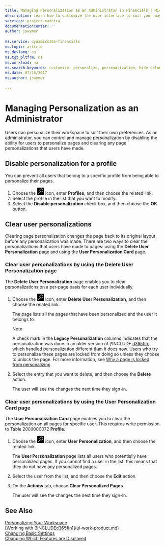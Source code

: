 ```yaml
---
title: Managing Personalization as an Administrator in Financials | Microsoft Docs
description: Learn how to customize the user interface to suit your way of working.
services: project-madeira
documentationcenter: ''
author: jswymer

ms.service: dynamics365-financials
ms.topic: article
ms.devlang: na
ms.tgt_pltfrm: na
ms.workload: na
ms.search.keywords: customize, personalize, personalization, hide columns, remove fields, move fields
ms.date: 07/26/2017
ms.author: jswymer

---
```

# Managing Personalization as an Administrator
<!--NAV in the Web client-->
Users can personalize their workspace to suit their own preferences. As an administrator, you can control and manage personalization by disabling the ability for users to personalize pages and clearing any page personalizations that users have made.

## Disable personalization for a profile
You can prevent all users that belong to a specific profile from being able to personalize their pages.
1.  Choose the ![Search for Page or Report](media/ui-search/search_small.png "Search for Page or Report icon") icon, enter **Profiles**, and then choose the related link.
2.  Select the profile in the list that you want to modify.
3. Select the **Disable personalization** check box, and then choose the **OK** button.

## Clear user personalizations

Clearing page personalization changes the page back to its original layout before any personalization was made. There are two ways to clear the personalizations that users have made to pages: using the **Delete User Personalization** page and using the **User Personalization Card** page.

### Clear user personalizations by using the Delete User Personalization page

The **Delete User Personalization** page enables you to clear personalizations on a per-page basis for each user individually.

1. Choose the ![Search for Page or Report](media/ui-search/search_small.png "Search for Page or Report icon") icon, enter **Delete User Personalization**, and then choose the related link.

   The page lists all the pages that have been personalized and the user it belongs to.

   > [!NOTE]
   > A check mark in the **Legacy Personalization** columns indicates that the personalization was done in an older version of [!INCLUDE [d365fin](includes/d365fin_md.md)], which handled personalization different than it does now. Users who try to personalize these pages are locked from doing so unless they choose to unlock the page. For more information, see [Why a page is locked from personalizing](ui-personalization-locked.md).

2. Select the entry that you want to delete, and then choose the **Delete** action.

    The user will see the changes the next time they sign-in.

### Clear user personalizations by using the User Personalization Card page

The **User Personalization Card** page enables you to clear the personalization on all pages for specific user. This requires write permission to Table 2000000072 **Profile**.

1.  Choose the ![Search for Page or Report](media/ui-search/search_small.png "Search for Page or Report icon") icon, enter **User Personalization**, and then choose the related link.

    The **User Personalization** page lists all users who potentially have personalized pages. If you cannot find a user in the list, this means that they do not have any personalized pages.

2. Select the user from the list, and then choose the **Edit** action.

3.  On the **Actions** tab, choose **Clear Personalized Pages**.

    The user will see the changes the next time they sign-in.

## See Also
[Personalizing Your Workspace](ui-personalization-user.md)  
[Working with [!INCLUDE[d365fin](includes/d365fin_md.md)]](ui-work-product.md)  
[Changing Basic Settings](ui-change-basic-settings.md)  
[Changing Which Features are Displayed](ui-experiences.md)  
